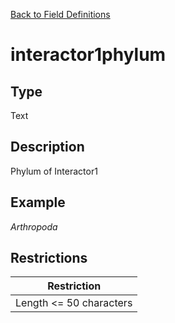 [Back to Field Definitions](../../field_definition_overview)
# interactor1phylum

## Type
Text

## Description


Phylum of Interactor1
## Example
*Arthropoda*

## Restrictions
| Restriction |
| :---------: |
| Length <= 50 characters |

